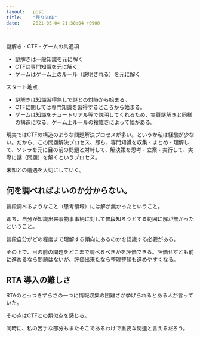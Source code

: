 ```yaml
---
layout:   post
title:    "残り50年"
date:     2021-05-04 21:38:04 +0900
---
```


## 

謎解き・CTF・ゲームの共通項

- 謎解きは一般知識を元に解く
- CTFは専門知識を元に解く
- ゲームはゲーム上のルール（説明される）を元に解く

スタート地点

- 謎解きは知識習得無しで謎との対峙から始まる。
- CTFに関しては専門知識を習得するところから始まる。
- ゲームは知識をチュートリアル等で説明してくれるため、実質謎解きと同様の構造になる。ゲーム上ルールの複雑さによって幅がある。

現実ではCTFの構造のような問題解決プロセスが多い。というか私は経験が少ない。だから、この問題解決プロセス、即ち、専門知識を収集・まとめ・理解して、ソレラを元に目の前の問題と対峙して、解決策を思考・立案・実行して、実際に謎（問題）を解くというプロセス。

未知との遭遇を大切にしていく。

## 何を調べればよいのか分からない。

普段調べるようなこと（思考領域）には解が無かったということ。

即ち、自分が知識出来事物事事柄に対して普段知ろうとする範囲に解が無かったということ。

普段自分がどの程度まで理解する傾向にあるのかを認識する必要がある。

その上で、目の前の問題をどこまで調べるべきかを評価できる。評価せずとも前に進めるなら問題はないが、評価出来たなら整理整頓も進めやすくなる。

## RTA 導入の難しさ

RTAのとっつきずらさの一つに情報収集の困難さが挙げられるとある人が言っていた。

その点はCTFとの類似点を感じる。

同時に、私の苦手な部分もまたそこであるわけで重要な関連と言えるだろう。